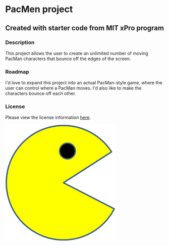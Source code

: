 # PacMen project
## Created with starter code from MIT xPro program
### Description
  This project allows the user to create an unlimited number of moving PacMan characters that bounce off the edges of the screen.
  
### Roadmap
  I'd love to expand this project into an actual PacMan-style game, where the user can control where a PacMan moves. I'd also like to make the characters bounce off each other.
  
### License
Please view the license information <a href="https://github.com/sboschetti/PacMen/blob/master/LICENSE" target="_blank">here</a>.

<img src="PacMan1.png">
